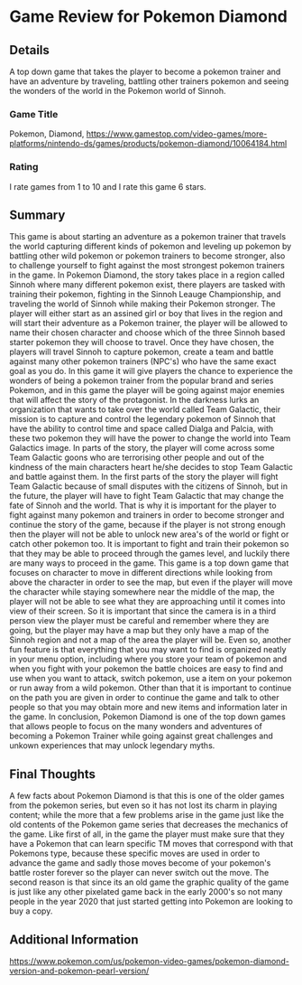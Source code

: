 # Game Review for Pokemon Diamond

## Details

A top down game that takes the player to become a pokemon trainer and have an adventure by traveling, battling other trainers pokemon and
seeing the wonders of the world in the Pokemon world of Sinnoh.

### Game Title

Pokemon, Diamond, https://www.gamestop.com/video-games/more-platforms/nintendo-ds/games/products/pokemon-diamond/10064184.html

### Rating

I rate games from 1 to 10 and I rate this game 6 stars.

## Summary

  This game is about starting an adventure as a pokemon trainer that travels the world capturing different kinds of pokemon and leveling up
pokemon by battling other wild pokemon or pokemon trainers to become stronger, also to challenge yourself to fight against the most strongest
pokemon trainers in the game. In Pokemon Diamond, the story takes place in a region called Sinnoh where many different pokemon exist, there
players are tasked with training their pokemon, fighting in the Sinnoh Leauge Championship, and traveling the world of Sinnoh while making
their Pokemon stronger. The player will either start as an assined girl or boy that lives in the region and will start their adventure as
a Pokemon trainer, the player will be allowed to name their chosen character and choose which of the three Sinnoh based starter pokemon
they will choose to travel. Once they have chosen, the players will travel Sinnoh to capture pokemon, create a team and battle against 
many other pokemon trainers (NPC's) who have the same exact goal as you do. In this game it will give players the chance to experience the
wonders of being a pokemon trainer from the popular brand and series Pokemon, and in this game the player will be going against major enemies
that will affect the story of the protagonist.
  In the darkness lurks an organization that wants to take over the world called Team Galactic, their mission is to capture and control the 
legendary pokemon of Sinnoh that have the ability to control time and space called Dialga and Palcia, with these two pokemon they will
have the power to change the world into Team Galactics image. In parts of the story, the player will come across some Team Galactic goons
who are terrorising other people and out of the kindness of the main characters heart he/she decides to stop Team Galactic and battle against
them. In the first parts of the story the player will fight Team Galactic because of small disputes with the citizens of Sinnoh, but in 
the future, the player will have to fight Team Galactic that may change the fate of Sinnoh and the world. That is why it is important for 
the player to fight against many pokemon and trainers in order to become stronger and continue the story of the game, because if the player
is not strong enough then the player will not be able to unlock new area's of the world or fight or catch other pokemon too. It is important
to fight and train their pokemon so that they may be able to proceed through the games level, and luckily there are many ways to proceed
in the game.
  This game is a top down game that focuses on character to move in different directions while looking from above the character in order
to see the map, but even if the player will move the character while staying somewhere near the middle of the map, the player will not
be able to see what they are approaching until it comes into view of their screen. So it is important that since the camera is in a third
person view the player must be careful and remember where they are going, but the player may have a map but they only have a map of the 
Sinnoh region and not a map of the area the player will be. Even so, another fun feature is that everything that you may want to find is
organized neatly in your menu option, including where you store your team of pokemon and when you fight with your pokemon the battle choices
are easy to find and use when you want to attack, switch pokemon, use a item on your pokemon or run away from a wild pokemon. Other than
that it is important to continue on the path you are given in order to continue the game and talk to other people so that you may obtain
more and new items and information later in the game. In conclusion, Pokemon Diamond is one of the top down games that allows people to
focus on the many wonders and adventures of becoming a Pokemon Trainer while going against great challenges and unkown experiences that may unlock legendary myths.

## Final Thoughts

A few facts about Pokemon Diamond is that this is one of the older games from the pokemon series, but even so it has not lost its charm in playing content; while the more that a few problems arise in the game just like the old contents of the Pokemon game series that decreases the mechanics of the game. Like first of all, in the game the player must make sure that they have a Pokemon that can learn specific TM moves that correspond with that Pokemons type, because these specific moves are used in order to advance the game and sadly those moves become of your pokemon's battle roster forever so the player can never switch out the move. The second reason is that since its an old game the graphic quality of the game is just like any other pixelated game back in the early 2000's so not many people in the year 2020 that just started getting into Pokemon are looking to buy a copy. 

## Additional Information

https://www.pokemon.com/us/pokemon-video-games/pokemon-diamond-version-and-pokemon-pearl-version/

